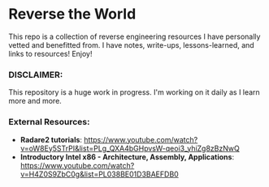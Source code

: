 # Reverse the World

This repo is a collection of reverse engineering resources I have personally vetted and benefitted from. I have notes, write-ups, lessons-learned, and links to resources! Enjoy!

### DISCLAIMER:
This repository is a huge work in progress. I'm working on it daily as I learn more and more.

### External Resources:
- **Radare2 tutorials**: https://www.youtube.com/watch?v=oW8Ey5STrPI&list=PLg_QXA4bGHpvsW-qeoi3_yhiZg8zBzNwQ
- **Introductory Intel x86 - Architecture, Assembly, Applications**: https://www.youtube.com/watch?v=H4Z0S9ZbC0g&list=PL038BE01D3BAEFDB0
